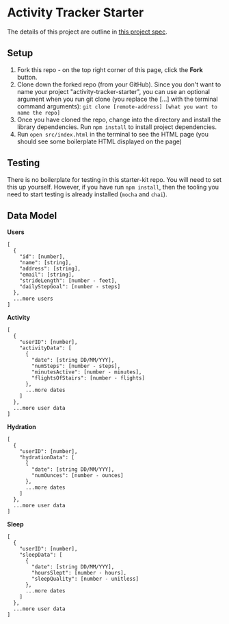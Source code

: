 # Activity Tracker Starter

The details of this project are outline in [this project spec](http://frontend.turing.io/projects/activity-tracker.html).

## Setup

1. Fork this repo - on the top right corner of this page, click the **Fork** button.
1. Clone down the forked repo (from your GitHub). Since you don't want to name your project "activity-tracker-starter", you can use an optional argument when you run git clone (you replace the [...] with the terminal command arguments): `git clone [remote-address] [what you want to name the repo]`
1. Once you have cloned the repo, change into the directory and install the library dependencies. Run `npm install` to install project dependencies.
1. Run `open src/index.html` in the terminal to see the HTML page (you should see some boilerplate HTML displayed on the page)

## Testing

There is no boilerplate for testing in this starter-kit repo. You will need to set this up yourself. However, if you have run `npm install`, then the tooling you need to start testing is already installed (`mocha` and `chai`).

## Data Model

**Users**

```
[
  {
    "id": [number],
    "name": [string],
    "address": [string],
    "email": [string],
    "strideLength": [number - feet],
    "dailyStepGoal": [number - steps]
  },
  ...more users
]
```

**Activity**

```
[
  {
    "userID": [number],
    "activityData": [
      {
        "date": [string DD/MM/YYY],
        "numSteps": [number - steps],
        "minutesActive": [number - minutes],
        "flightsOfStairs": [number - flights]
      },
      ...more dates
    ]
  },
  ...more user data
]
```

**Hydration**

```
[
  {
    "userID": [number],
    "hydrationData": [
      {
        "date": [string DD/MM/YYY],
        "numOunces": [number - ounces]
      },
      ...more dates
    ]
  },
  ...more user data
]
```

**Sleep**

```
[
  {
    "userID": [number],
    "sleepData": [
      {
        "date": [string DD/MM/YYY],
        "hoursSlept": [number - hours],
        "sleepQuality": [number - unitless]
      },
      ...more dates
    ]
  },
  ...more user data
]
```
